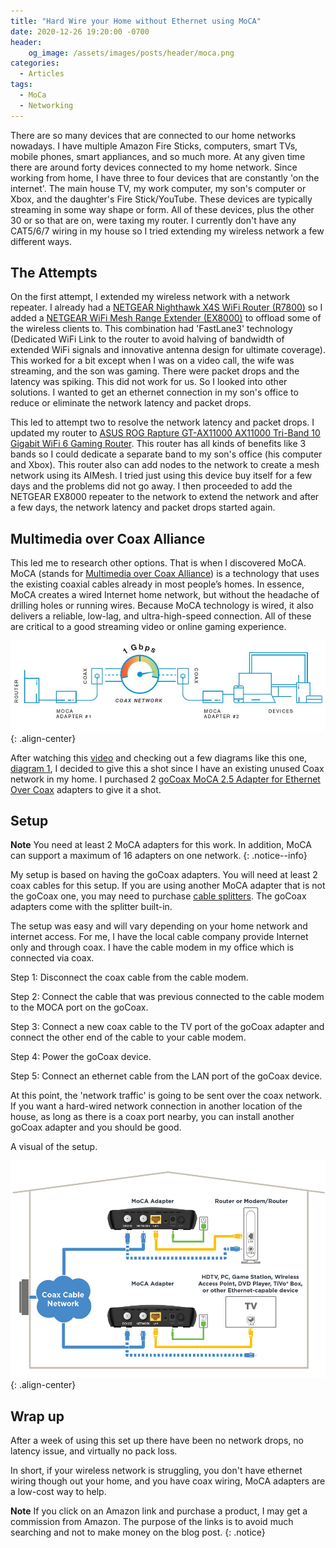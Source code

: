 ```yaml
---
title: "Hard Wire your Home without Ethernet using MoCA"
date: 2020-12-26 19:20:00 -0700
header:
    og_image: /assets/images/posts/header/moca.png
categories:
  - Articles
tags:
  - MoCa
  - Networking
---
```

There are so many devices that are connected to our home networks nowadays. I have multiple Amazon Fire Sticks, computers, smart TVs, mobile phones, smart appliances, and so much more.  At any given time there are around forty devices connected to my home network. Since working from home, I have three to four devices that are constantly 'on the internet'.  The main house TV, my work computer, my son's computer or Xbox, and the daughter's Fire Stick/YouTube.  These devices are typically streaming in some way shape or form.  All of these devices, plus the other 30 or so that are on, were taxing my router. I currently don't have any CAT5/6/7 wiring in my house so I tried extending my wireless network a few different ways.  

## The Attempts

On the first attempt, I extended my wireless network with a network repeater.  I already had a [NETGEAR Nighthawk X4S WiFi Router (R7800)](https://amzn.to/3rw7NI0) so I added a [NETGEAR WiFi Mesh Range Extender (EX8000)](https://amzn.to/3aOctTt) to offload some of the wireless clients to. This combination had 'FastLane3' technology (Dedicated WiFi Link to the router to avoid halving of bandwidth of extended WiFi signals and innovative antenna design for ultimate coverage). This worked for a bit except when I was on a video call, the wife was streaming, and the son was gaming.  There were packet drops and the latency was spiking.  This did not work for us. So I looked into other solutions.  I wanted to get an ethernet connection in my son's office to reduce or eliminate the network latency and packet drops.

This led to attempt two to resolve the network latency and packet drops.  I updated my router to [ASUS ROG Rapture GT-AX11000 AX11000 Tri-Band 10 Gigabit WiFi 6 Gaming Router](https://amzn.to/2KuU8QR). This router has all kinds of benefits like 3 bands so I could dedicate a separate band to my son's office (his computer and Xbox). This router also can add nodes to the network to create a mesh network using its AIMesh.  I tried just using this device buy itself for a few days and the problems did not go away. I then proceeded to add the NETGEAR EX8000 repeater to the network to extend the network and after a few days, the network latency and packet drops started again.

## Multimedia over Coax Alliance

This led me to research other options. That is when I discovered MoCA. MoCA (stands for [Multimedia over Coax Alliance](https://en.wikipedia.org/wiki/Multimedia_over_Coax_Alliance)) is a technology that uses the existing coaxial cables already in most people’s homes. In essence, MoCA creates a wired Internet home network, but without the headache of drilling holes or running wires. Because MoCA technology is wired, it also delivers a reliable, low-lag, and ultra-high-speed connection. All of these are critical to a good streaming video or online gaming experience.

![Sample MoCA network](/assets/images/posts/moca-example.jpg){: .align-center}

After watching this [video](https://youtu.be/HYya7RrQuJU) and checking out a few diagrams like this one, [diagram 1](https://image.ibb.co/jSsMmT/layout.png), I decided to give this a shot since I have an existing unused Coax network in my home.  I purchased 2 [goCoax MoCA 2.5 Adapter for Ethernet Over Coax](https://amzn.to/34OHKlA) adapters to give it a shot.

## Setup

**Note** You need at least 2 MoCA adapters for this work. In addition, MoCA can support a maximum of 16 adapters on one network.
{: .notice--info}

My setup is based on having the goCoax adapters.  You will need at least 2 coax cables for this setup.  If you are using another MoCA adapter that is not the goCoax one, you may need to purchase [cable splitters](https://amzn.to/2WPmUxP).  The goCoax adapters come with the splitter built-in.

The setup was easy and will vary depending on your home network and internet access. For me, I have the local cable company provide Internet only and through coax. I have the cable modem in my office which is connected via coax.

Step 1: Disconnect the coax cable from the cable modem.

Step 2: Connect the cable that was previous connected to the cable modem to the MOCA port on the goCoax.

Step 3: Connect a new coax cable to the TV port of the goCoax adapter and connect the other end of the cable to your cable modem.

Step 4: Power the goCoax device.

Step 5: Connect an ethernet cable from the LAN port of the goCoax device.

At this point, the 'network traffic' is going to be sent over the coax network.  If you want a hard-wired network connection in another location of the house, as long as there is a coax port nearby, you can install another goCoax adapter and you should be good.

A visual of the setup.

![MoCA network setup](/assets/images/posts/moca-sample-setup.jpg){: .align-center}

## Wrap up

After a week of using this set up there have been no network drops, no latency issue, and virtually no pack loss.

In short, if your wireless network is struggling, you don't have ethernet wiring though out your home, and you have coax wiring, MoCA adapters are a low-cost way to help.

**Note** If you click on an Amazon link and purchase a product, I may get a commission from Amazon. The purpose of the links is to avoid much searching and not to make money on the blog post.
{: .notice}
